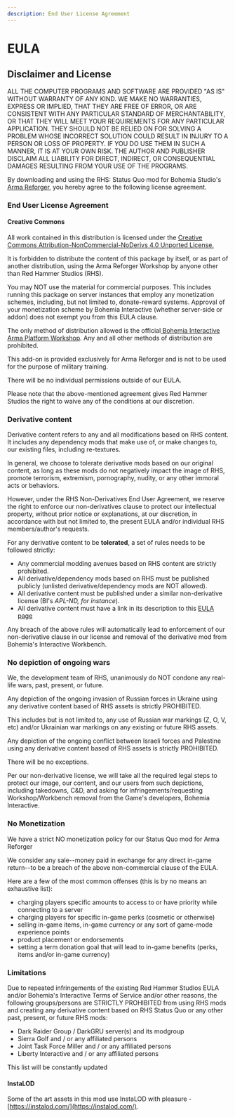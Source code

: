 ```yaml
---
description: End User License Agreement
---
```


# EULA

## Disclaimer and License

ALL THE COMPUTER PROGRAMS AND SOFTWARE ARE PROVIDED "AS IS" WITHOUT WARRANTY OF ANY KIND. WE MAKE NO WARRANTIES, EXPRESS OR IMPLIED, THAT THEY ARE FREE OF ERROR, OR ARE CONSISTENT WITH ANY PARTICULAR STANDARD OF MERCHANTABILITY, OR THAT THEY WILL MEET YOUR REQUIREMENTS FOR ANY PARTICULAR APPLICATION. THEY SHOULD NOT BE RELIED ON FOR SOLVING A PROBLEM WHOSE INCORRECT SOLUTION COULD RESULT IN INJURY TO A PERSON OR LOSS OF PROPERTY. IF YOU DO USE THEM IN SUCH A MANNER, IT IS AT YOUR OWN RISK. THE AUTHOR AND PUBLISHER DISCLAIM ALL LIABILITY FOR DIRECT, INDIRECT, OR CONSEQUENTIAL DAMAGES RESULTING FROM YOUR USE OF THE PROGRAMS.

By downloading and using the RHS: Status Quo mod for Bohemia Studio's[ Arma Reforger](https://reforger.armaplatform.com/), you hereby agree to the following license agreement.

### End User License Agreement

#### Creative Commons

All work contained in this distribution is licensed under the [Creative Commons Attribution-NonCommercial-NoDerivs 4.0 Unported License.](https://creativecommons.org/licenses/by-nc-nd/4.0/legalcode)&#x20;

It is forbidden to distribute the content of this package by itself, or as part of another distribution, using the Arma Reforger Workshop by anyone other than Red Hammer Studios (RHS).

You may NOT use the material for commercial purposes. This includes running this package on server instances that employ any monetization schemes, including, but not limited to, donate-reward systems. Approval of your monetization scheme by Bohemia Interactive (whether server-side or addon) does not exempt you from this EULA clause.

The only method of distribution allowed is the official[ Bohemia Interactive Arma Platform Workshop](https://reforger.armaplatform.com/workshop). Any and all other methods of distribution are prohibited.

This add-on is provided exclusively for Arma Reforger and is not to be used for the purpose of military training.

There will be no individual permissions outside of our EULA.

Please note that the above-mentioned agreement gives Red Hammer Studios the right to waive any of the conditions at our discretion.

### Derivative content&#x20;

Derivative content refers to any and all modifications based on RHS content. It includes any dependency mods that make use of, or make changes to, our existing files, including re-textures.

&#x20;In general, we choose to tolerate derivative mods based on our original content, as long as these mods do not negatively impact the image of RHS, promote terrorism, extremism, pornography, nudity, or any other immoral acts or behaviors.

However, under the RHS Non-Derivatives End User Agreement, we reserve the right to enforce our non-derivatives clause to protect our intellectual property, without prior notice or explanations, at our discretion, in accordance with but not limited to, the present EULA and/or individual RHS members/author's requests.

For any derivative content to be **tolerated**, a set of rules needs to be followed strictly:

* Any commercial modding avenues based on RHS content are strictly prohibited.
* All derivative/dependency mods based on RHS must be published publicly (unlisted derivative/dependency mods are NOT allowed).
* All derivative content must be published under a similar non-derivative license (BI's _APL-ND, for instance_).
* All derivative content must have a link in its description to this [EULA page](https://docs.rhsmods.org/rhs-status-quo-user-documentation/arma-reforger/rhs-status-quo/eula)

Any breach of the above rules will automatically lead to enforcement of our non-derivative clause in our license and removal of the derivative mod from Bohemia's Interactive Workbench.

### No depiction of ongoing wars

We, the development team of RHS, unanimously do NOT condone any real-life wars, past, present, or future.

Any depiction of the ongoing invasion of Russian forces in Ukraine using any derivative content based of RHS assets is strictly PROHIBITED.

This includes but is not limited to, any use of Russian war markings (Z, O, V, etc) and/or Ukrainian war markings on any existing or future RHS assets.

&#x20;Any depiction of the ongoing conflict between Israeli forces and Palestine using any derivative content based of RHS assets is strictly PROHIBITED.

&#x20;There will be no exceptions.

&#x20;Per our non-derivative license, we will take all the required legal steps to protect our image, our content, and our users from such depictions, including takedowns, C\&D, and asking for infringements/requesting Workshop/Workbench removal from the Game's developers, Bohemia Interactive.

### No Monetization

We have a strict NO monetization policy for our Status Quo mod for Arma Reforger

We consider any sale--money paid in exchange for any direct in-game return--to be a breach of the above non-commercial clause of the EULA.

&#x20;Here are a few of the most common offenses (this is by no means an exhaustive list):

* charging players specific amounts to access to or have priority while connecting to a server
* charging players for specific in-game perks (cosmetic or otherwise)
* selling in-game items, in-game currency or any sort of game-mode experience points
* product placement or endorsements
* setting a term donation goal that will lead to in-game benefits (perks, items and/or in-game currency)

### Limitations

Due to repeated infringements of the existing Red Hammer Studios EULA and/or Bohemia's Interactive Terms of Service and/or other reasons, the following groups/persons are STRICTLY PROHIBITED from using RHS mods and creating any derivative content based on RHS Status Quo or any other past, present, or future RHS mods:

* Dark Raider Group / DarkGRU server(s) and its modgroup
* Sierra Golf and / or any affiliated persons
* Joint Task Force Miller and / or any affiliated persons
* Liberty Interactive and / or any affiliated persons

This list will be constantly updated

#### InstaLOD

Some of the art assets in this mod use InstaLOD with pleasure - [https://instalod.com/](https://instalod.com/).
